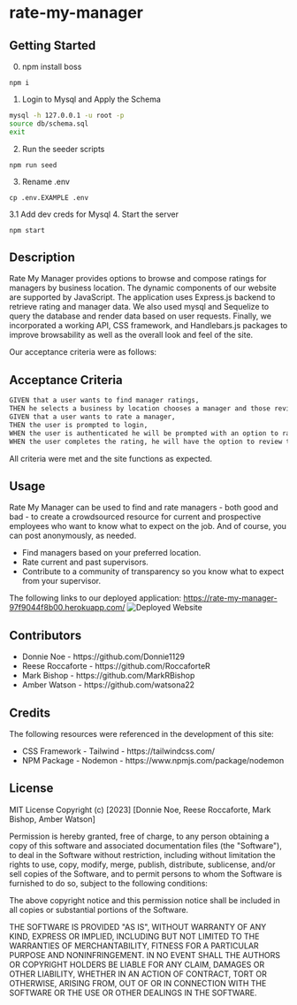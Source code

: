 # rate-my-manager
## Getting Started
0. npm install boss
```
npm i
```
1. Login to Mysql and Apply the Schema
```bash
mysql -h 127.0.0.1 -u root -p
source db/schema.sql
exit
```
2. Run the seeder scripts
```
npm run seed
```
3. Rename .env
```
cp .env.EXAMPLE .env
```
3.1 Add dev creds for Mysql
4. Start the server
```
npm start
```

## Description

Rate My Manager provides options to browse and compose ratings for managers by business location. The dynamic components of our website are supported by JavaScript. The application uses Express.js backend to retrieve rating and manager data. We also used mysql and Sequelize to query the database and render data based on user requests.  Finally, we incorporated a working API, CSS framework, and Handlebars.js packages to improve browsability as well as the overall look and feel of the site.

Our acceptance criteria were as follows: 

## Acceptance Criteria
```md
GIVEN that a user wants to find manager ratings,
THEN he selects a business by location chooses a manager and those reviews are displayed.
GIVEN that a user wants to rate a manager,
THEN the user is prompted to login,
WHEN the user is authenticated he will be prompted with an option to rate the current manager.
WHEN the user completes the rating, he will have the option to review the entry, return to the main page, or logout. 
```

All criteria were met and the site functions as expected. 

## Usage

Rate My Manager can be used to find and rate managers - both good and bad - to create a crowdsourced resource for current and prospective employees who want to know what to expect on the job.  And of course, you can post anonymously, as needed.

<ul>
<li>Find managers based on your preferred location.</li>
<li>Rate current and past supervisors.</li> 
<li>Contribute to a community of transparency so you know what to expect from your supervisor.</li>
</ul>

The following links to our deployed application:
    https://rate-my-manager-97f9044f8b00.herokuapp.com/
![Deployed Website](public/css/images/Workplace.webp)

## Contributors

<ul>
<li>Donnie Noe - https://github.com/Donnie1129</li>
<li>Reese Roccaforte - https://github.com/RoccaforteR</li>
<li>Mark Bishop - https://github.com/MarkRBishop</li>
<li>Amber Watson - https://github.com/watsona22</li>
</ul>

## Credits

The following resources were referenced in the development of this site:

<ul>
<li>CSS Framework - Tailwind - https://tailwindcss.com/</li>
<li>NPM Package - Nodemon - https://www.npmjs.com/package/nodemon</li>
</ul>

## License

MIT License
Copyright (c) [2023] [Donnie Noe, Reese Roccaforte, Mark Bishop, Amber Watson]

Permission is hereby granted, free of charge, to any person obtaining a copy of this software and associated documentation files (the "Software"), to deal in the Software without restriction, including without limitation the rights to use, copy, modify, merge, publish, distribute, sublicense, and/or sell copies of the Software, and to permit persons to whom the Software is furnished to do so, subject to the following conditions:

The above copyright notice and this permission notice shall be included in all copies or substantial portions of the Software.

THE SOFTWARE IS PROVIDED "AS IS", WITHOUT WARRANTY OF ANY KIND, EXPRESS OR IMPLIED, INCLUDING BUT NOT LIMITED TO THE WARRANTIES OF MERCHANTABILITY, FITNESS FOR A PARTICULAR PURPOSE AND NONINFRINGEMENT. IN NO EVENT SHALL THE AUTHORS OR COPYRIGHT HOLDERS BE LIABLE FOR ANY CLAIM, DAMAGES OR OTHER LIABILITY, WHETHER IN AN ACTION OF CONTRACT, TORT OR OTHERWISE, ARISING FROM, OUT OF OR IN CONNECTION WITH THE SOFTWARE OR THE USE OR OTHER DEALINGS IN THE SOFTWARE.

